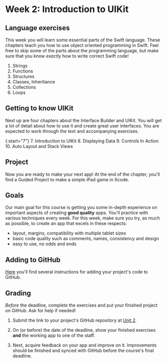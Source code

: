 # Week 2: Introduction to UIKit

## Language exercises

This week you will learn some essential parts of the Swift language. These chapters teach you how to use object oriented programming in Swift. Feel free to skip some of the parts about the programming language, but make sure that you know *exactly* how to write correct Swift code!

1. Strings
2. Functions
3. Structures
4. Classes, Inheritance
5. Collections
6. Loops


## Getting to know UIKit

Next up are four chapters about the Interface Builder and UIKit. You will get a lot of detail about how to use it and create great user interfaces. You are expected to work through the text and accompanying exercises.

{:start="7"}
7. Introduction to UIKit
8. Displaying Data
9. Controls In Action
10. Auto Layout and Stack Views


## Project

Now you are ready to make your next app! At the end of the chapter, you'll find a Guided Project to make a simple iPad game in Xcode.

## Goals

Our main goal for this course is getting you some in-depth experience on important aspects of creating **good quality** apps. You'll practice with various techniques every week. For this week, make sure you try, as much as possible, to create an app that excels in these respects:

- layout, margins, compatibility with multiple tablet sizes
- basic code quality such as comments, names, consistency and design
- easy to use, no odds and ends


## Adding to GitHub

[Here](https://apps.mprog.nl/ios-reference/github) you'll find several instructions for adding your project's code to GitHub.


## Grading

*Before* the deadline, complete the exercises and put your finished project on GitHub. Ask for help if needed!

1. Submit the link to your project's GitHub repository at [Unit 2](/submit/unit-2).

2. On (or before) the date of the deadline, show your finished exercises **and** the working app to one of the staff.

3. Next, acquire feedback on your app and improve on it. Improvements should be finished and synced with GitHub before the course's final deadline.
